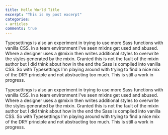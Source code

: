 ```yaml
---
title: Hello World Title
excerpt: "This is my post excerpt"
categories:
- articles
comments: true
---
```


Typesettings is also an experiment in trying to use more Sass functions with vanilla CSS. In a team environment I've seen mixins get used and abused. Where a designer uses a @mixin then writes additional styles to overwrite the styles generated by the mixin. Granted this is not the fault of the mixin author but I did think about how in the end the Sass is complied into vanilla CSS. So with Typesettings I'm playing around with trying to find a nice mix of the DRY principle and not abstracting too much. This is still a work in progress.

Typesettings is also an experiment in trying to use more Sass functions with vanilla CSS. In a team environment I've seen mixins get used and abused. Where a designer uses a @mixin then writes additional styles to overwrite the styles generated by the mixin. Granted this is not the fault of the mixin author but I did think about how in the end the Sass is complied into vanilla CSS. So with Typesettings I'm playing around with trying to find a nice mix of the DRY principle and not abstracting too much. This is still a work in progress.
